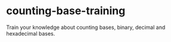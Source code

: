 # counting-base-training
Train your knowledge about counting bases, binary, decimal and hexadecimal bases.
